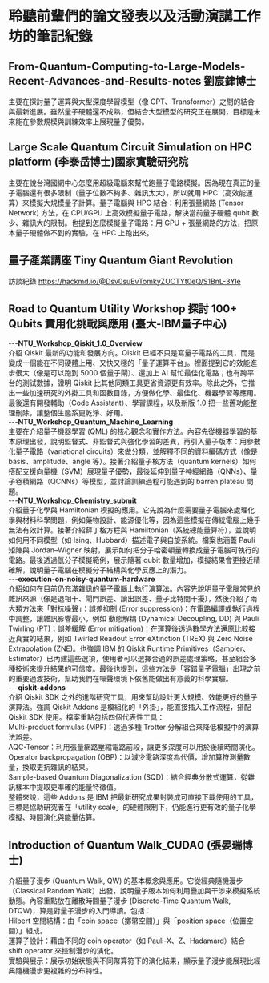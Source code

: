 # 聆聽前輩們的論文發表以及活動演講工作坊的筆記紀錄  
## From-Quantum-Computing-to-Large-Models-Recent-Advances-and-Results-notes 劉宸銉博士  
主要在探討量子運算與大型深度學習模型（像 GPT、Transformer）之間的結合與最新進展。雖然量子硬體還不成熟，但結合大型模型的研究正在展開，目標是未來能在參數規模與訓練效率上展現量子優勢。  

## Large Scale Quantum Circuit Simulation on HPC platform  (李泰岳博士)國家實驗研究院  
主要在說台灣國網中心怎麼用超級電腦來幫忙跑量子電路模擬。因為現在真正的量子電腦還有很多限制（量子位數不夠多、雜訊太大），所以就用 HPC（高效能運算）來模擬大規模量子計算。量子電腦與 HPC 結合：利用張量網路 (Tensor Network) 方法，在 CPU/GPU 上高效模擬量子電路，解決當前量子硬體 qubit 數少、雜訊大的限制。也提到怎麼模擬量子電路：用 GPU + 張量網路的方法，把原本量子硬體做不到的實驗，在 HPC 上跑出來。

## 量子產業講座 Tiny Quantum Giant Revolution 
訪談紀錄  https://hackmd.io/@Dsv0suEvTomkyZUCTYt0eQ/S1BnL-3Yle   

## Road to Quantum Utility Workshop 探討 100+ Qubits 實用化挑戰與應用  (臺大-IBM量子中心)   
---**NTU_Workshop_Qiskit_1.0_Overview**   
介紹 Qiskit 最新的功能和發展方向。Qiskit 已經不只是寫量子電路的工具，而是變成一個能在不同硬體上用、又快又穩的「量子運算平台」。裡面提到它的效能進步很大（像是可以跑到 5000 個量子閘）、還加上 AI 幫忙最佳化電路；也有跨平台的測試數據，證明 Qiskit 比其他同類工具更省資源更有效率。除此之外，它推出一些加速研究的外掛工具和函數目錄，方便做化學、最佳化、機器學習等應用。最後還有開發輔助（Code Assistant）、學習課程，以及新版 1.0 把一些舊功能整理刪除，讓整個生態系更乾淨、好用。  
---**NTU_Workshop_Quantum_Machine_Learning**  
主要在介紹量子機器學習 (QML) 的核心觀念和實作方法。內容先從機器學習的基本原理出發，說明監督式、非監督式與強化學習的差異，再引入量子版本：用參數化量子電路（variational circuits）來做分類，並解釋不同的資料編碼方式（像是 basis、amplitude、angle 等）。接著介紹量子核方法（quantum kernels）如何搭配支援向量機（SVM）展現量子優勢，最後延伸到量子神經網路（QNNs）、量子卷積網路（QCNNs）等模型，並討論訓練過程可能遇到的 barren plateau 問題。  
---**NTU_Workshop_Chemistry_submit**   
介紹量子化學與 Hamiltonian 模擬的應用。它先說為什麼需要量子電腦來處理化學與材料科學問題，例如藥物設計、能源優化等，因為這些模擬在傳統電腦上幾乎無法有效計算。接著介紹薛丁格方程與 Hamiltonian（系統總能量算符），並說明如何用不同模型（如 Ising、Hubbard）描述電子與自旋系統。檔案也涵蓋 Pauli 矩陣與 Jordan–Wigner 映射，展示如何把分子哈密頓量轉換成量子電腦可執行的電路。最後透過氫分子模擬範例，展示隨著 qubit 數量增加，模擬結果會更接近精確解，說明量子電腦在模擬分子結構與化學反應上的潛力。  
---**execution-on-noisy-quantum-hardware**  
介紹如何在目前仍充滿雜訊的量子電腦上執行演算法。內容先說明量子電腦常見的雜訊來源（像是退相干、閘門誤差、讀出誤差、量子比特間干擾），然後介紹了兩大類方法來「對抗噪聲」：誤差抑制 (Error suppression)：在電路編譯或執行過程中調整，讓雜訊影響最小，例如 動態解耦 (Dynamical Decoupling, DD) 與 Pauli Twirling (PT)；誤差緩解 (Error mitigation)：在運算後透過數學方法還原比較接近真實的結果，例如 Twirled Readout Error eXtinction (TREX) 與 Zero Noise Extrapolation (ZNE)。也強調 IBM 的 Qiskit Runtime Primitives（Sampler、Estimator）已內建這些選項，使用者可以選擇合適的誤差處理策略，甚至組合多種技術來提升結果的可信度。最後也提到，這些方法是「容錯量子電腦」出現之前的重要過渡技術，幫助我們在噪聲環境下依舊能做出有意義的科學實驗。  
---**qiskit-addons**  
介紹 Qiskit SDK 之外的進階研究工具，用來幫助設計更大規模、效能更好的量子演算法。強調 Qiskit Addons 是模組化的「外掛」，能直接插入工作流程，搭配 Qiskit SDK 使用。檔案重點包括四個代表性工具：  
Multi-product formulas (MPF)：透過多種 Trotter 分解組合來降低模擬中的演算法誤差。  
AQC-Tensor：利用張量網路壓縮電路前段，讓更多深度可以用於後續時間演化。  
Operator backpropagation (OBP)：以減少電路深度為代價，增加算符測量數量，換取更抗雜訊的結果。  
Sample-based Quantum Diagonalization (SQD)：結合經典分散式運算，從雜訊樣本中提取更準確的能量特徵值。  
整體來說，這些 Addons 是 IBM 把最新研究成果封裝成可直接下載使用的工具，目標是協助研究者在「utility scale」的硬體限制下，仍能進行更有效的量子化學模擬、時間演化與能量估算。    

## Introduction of Quantum Walk_CUDA0  (張晏瑞博士)   
介紹量子漫步 (Quantum Walk, QW) 的基本概念與應用。它從經典隨機漫步（Classical Random Walk）出發，說明量子版本如何利用疊加與干涉來模擬系統動態。內容重點放在離散時間量子漫步 (Discrete-Time Quantum Walk, DTQW)，算是對量子漫步的入門導讀。包括：  
Hilbert 空間結構：由「coin space（擲幣空間）」與「position space（位置空間）」組成。    
運算子設計：藉由不同的 coin operator（如 Pauli-X、Z、Hadamard）結合 shift operator 來控制漫步的演化。    
實驗與展示：展示初始狀態與不同幣算符下的演化結果，顯示量子漫步能展現比經典隨機漫步更複雜的分布特性。  






